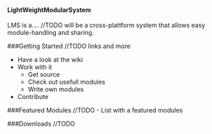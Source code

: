 #### LightWeightModularSystem
LMS is a.... //TODO
will be a cross-plattform system that allows easy module-handling and sharing.

###Getting Started
//TODO links and more
  * Have a look at the wiki
  * Work with it
    * Get source
    * Check out usefull modules
    * Write own modules
  * Contribute

###Featured Modules
//TODO - List with a featured modules

###Downloads
//TODO
